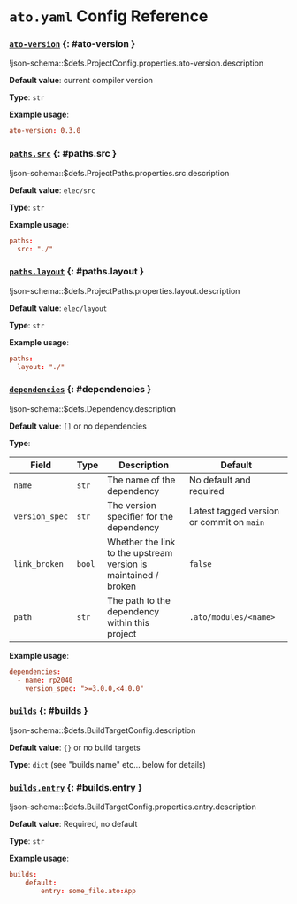 # `ato.yaml` Config Reference

### [`ato-version`](#ato-version) {: #ato-version }

!json-schema::$defs.ProjectConfig.properties.ato-version.description

**Default value**: current compiler version

**Type**: `str`

**Example usage**:

```toml title="ato.yaml"
ato-version: 0.3.0
```

### [`paths.src`](#paths.src) {: #paths.src }

!json-schema::$defs.ProjectPaths.properties.src.description

**Default value**: `elec/src`

**Type**: `str`

**Example usage**:

```toml title="ato.yaml"
paths:
  src: "./"
```

### [`paths.layout`](#paths.layout) {: #paths.layout }

!json-schema::$defs.ProjectPaths.properties.layout.description

**Default value**: `elec/layout`

**Type**: `str`

**Example usage**:

```toml title="ato.yaml"
paths:
  layout: "./"
```

### [`dependencies`](#dependencies) {: #dependencies }

!json-schema::$defs.Dependency.description

**Default value**: `[]` or no dependencies

**Type**:

| Field | Type | Description | Default |
| ----- | ---- | ----------- | ------- |
| `name` | `str` | The name of the dependency | No default and required |
| `version_spec` | `str` | The version specifier for the dependency | Latest tagged version or commit on `main` |
| `link_broken` | `bool` | Whether the link to the upstream version is maintained / broken | `false` |
| `path` | `str` | The path to the dependency within this project | `.ato/modules/<name>` |

**Example usage**:

```toml title="ato.yaml"
dependencies:
  - name: rp2040
    version_spec: ">=3.0.0,<4.0.0"
```

### [`builds`](#builds) {: #builds }

!json-schema::$defs.BuildTargetConfig.description

**Default value**: `{}` or no build targets

**Type**: `dict` (see "builds.name" etc... below for details)


### [`builds.entry`](#builds.entry) {: #builds.entry }

!json-schema::$defs.BuildTargetConfig.properties.entry.description

**Default value**: Required, no default

**Type**: `str`

**Example usage**:

```toml title="ato.yaml"
builds:
    default:
        entry: some_file.ato:App
```
